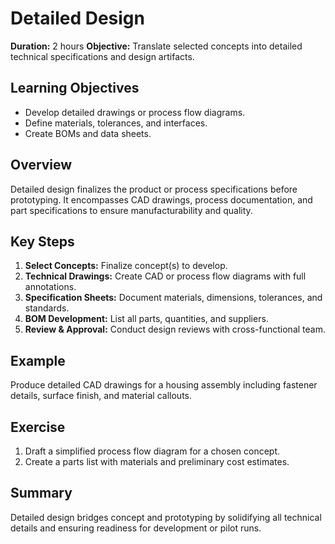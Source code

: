 # Detailed Design

**Duration:** 2 hours
**Objective:** Translate selected concepts into detailed technical specifications and design artifacts.

## Learning Objectives
- Develop detailed drawings or process flow diagrams.  
- Define materials, tolerances, and interfaces.  
- Create BOMs and data sheets.

## Overview
Detailed design finalizes the product or process specifications before prototyping. It encompasses CAD drawings, process documentation, and part specifications to ensure manufacturability and quality.

## Key Steps
1. **Select Concepts:** Finalize concept(s) to develop.  
2. **Technical Drawings:** Create CAD or process flow diagrams with full annotations.  
3. **Specification Sheets:** Document materials, dimensions, tolerances, and standards.  
4. **BOM Development:** List all parts, quantities, and suppliers.  
5. **Review & Approval:** Conduct design reviews with cross-functional team.

## Example
Produce detailed CAD drawings for a housing assembly including fastener details, surface finish, and material callouts.

## Exercise
1. Draft a simplified process flow diagram for a chosen concept.  
2. Create a parts list with materials and preliminary cost estimates.

## Summary
Detailed design bridges concept and prototyping by solidifying all technical details and ensuring readiness for development or pilot runs.